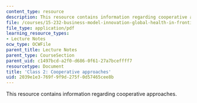 ```yaml
---
content_type: resource
description: This resource contains information regarding cooperative approaches.
file: /courses/15-232-business-model-innovation-global-health-in-frontier-markets-fall-2013/2039e1e3769f9f9d275f0d57465cee8b_MIT15_232F13_Class2.pdf
file_type: application/pdf
learning_resource_types:
- Lecture Notes
ocw_type: OCWFile
parent_title: Lecture Notes
parent_type: CourseSection
parent_uid: c1497bcd-a2f0-d686-0f61-27a7bceffff7
resourcetype: Document
title: 'Class 2: Cooperative approaches'
uid: 2039e1e3-769f-9f9d-275f-0d57465cee8b
---
```

This resource contains information regarding cooperative approaches.